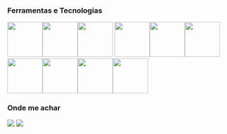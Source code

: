 ### Ferramentas e Tecnologias

<img src="https://cdn.jsdelivr.net/gh/devicons/devicon/icons/css3/css3-original.svg" width="80px" /><img src="https://cdn.jsdelivr.net/gh/devicons/devicon/icons/docker/docker-original.svg" width="80px"/><img src="https://cdn.jsdelivr.net/gh/devicons/devicon/icons/git/git-original.svg" width="80px" /> <img src="https://cdn.jsdelivr.net/gh/devicons/devicon/icons/github/github-original.svg"  width="80px"/><img src="https://cdn.jsdelivr.net/gh/devicons/devicon/icons/gitlab/gitlab-original.svg" width="80px" /><img src="https://cdn.jsdelivr.net/gh/devicons/devicon/icons/go/go-original.svg" width="80px"/><img src="https://cdn.jsdelivr.net/gh/devicons/devicon/icons/html5/html5-original.svg" width="80px"/><img src="https://cdn.jsdelivr.net/gh/devicons/devicon/icons/nodejs/nodejs-original.svg" width="80px"/><img src="https://cdn.jsdelivr.net/gh/devicons/devicon/icons/postgresql/postgresql-original.svg" width="80px"/><img src="https://cdn.jsdelivr.net/gh/devicons/devicon/icons/react/react-original.svg" width="80px" />










### Onde me achar


[<img src="https://img.shields.io/badge/linkedin-%230077B5.svg?&style=for-the-badge&logo=linkedin&logoColor=white" />](https://www.linkedin.com/in/vitor-veiga-dias-5757641a1/) [<img src = "https://img.shields.io/badge/instagram-%23E4405F.svg?&style=for-the-badge&logo=instagram&logoColor=white">](https://www.instagram.com/vitorvdias/)
